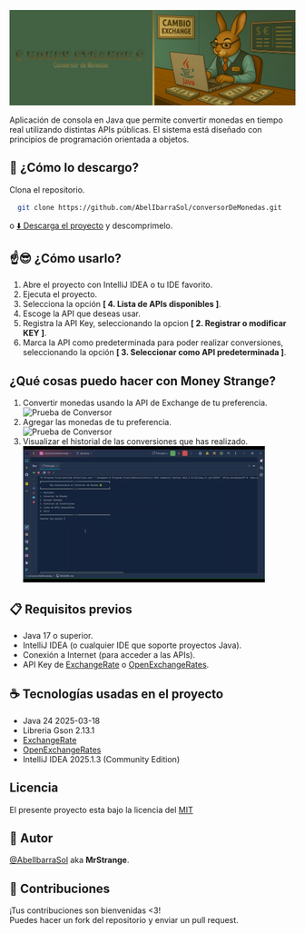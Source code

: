 ![Conejo Cambista](src/com/strange/conversorDeMonedas/assets/banner.png)

Aplicación de consola en Java que permite convertir monedas en tiempo real utilizando distintas APIs públicas. El sistema está diseñado con principios de programación orientada a objetos.

## :floppy_disk: ¿Cómo lo descargo?
Clona el repositorio.
```bash
  git clone https://github.com/AbelIbarraSol/conversorDeMonedas.git
```
o [:arrow_down: Descarga el proyecto](https://github.com/AbelIbarraSol/conversorDeMonedas/archive/refs/heads/main.zip) y descomprimelo.

## :point_up::sunglasses: ¿Cómo usarlo?

1. Abre el proyecto con IntelliJ IDEA o tu IDE favorito.
2. Ejecuta el proyecto.
3. Selecciona la opción **[ 4. Lista de APIs disponibles ]**.
4. Escoge la API que deseas usar.
5. Registra la API Key, seleccionando la opcion **[ 2. Registrar o modificar KEY ]**.
6. Marca la API como predeterminada para poder realizar conversiones, seleccionando la opción **[ 3. Seleccionar como API predeterminada ]**.

## ¿Qué cosas puedo hacer con Money Strange?
1. Convertir monedas usando la API de Exchange de tu preferencia.<br>
![Prueba de Conversor](src/com/strange/conversorDeMonedas/assets/DemoConversor.gif)
2. Agregar las monedas de tu preferencia.<br>
![Prueba de Conversor](src/com/strange/conversorDeMonedas/assets/DemoAgregarMonedas.gif)
3. Visualizar el historial de las conversiones que has realizado.<br>
![Prueba de Reporte de Conversiones](src/com/strange/conversorDeMonedas/assets/DemoObtenerReporte.gif)

## :clipboard: Requisitos previos
- Java 17 o superior.
- IntelliJ IDEA (o cualquier IDE que soporte proyectos Java).
- Conexión a Internet (para acceder a las APIs).
- API Key de [ExchangeRate](https://www.exchangerate-api.com/) o [OpenExchangeRates](https://openexchangerates.org/).

## :coffee: Tecnologías usadas en el proyecto
- Java 24 2025-03-18
- Libreria Gson 2.13.1 
- [ExchangeRate](https://www.exchangerate-api.com/)
- [OpenExchangeRates](https://openexchangerates.org/)
- IntelliJ IDEA 2025.1.3 (Community Edition)

## Licencia
El presente proyecto esta bajo la licencia del [MIT](https://choosealicense.com/licenses/mit/)

## :bust_in_silhouette: Autor
[@AbelIbarraSol](https://github.com/AbelIbarraSol) aka **MrStrange**.

## :raised_hands: Contribuciones

¡Tus contribuciones son bienvenidas <3!<br>Puedes hacer un fork del repositorio y enviar un pull request.

